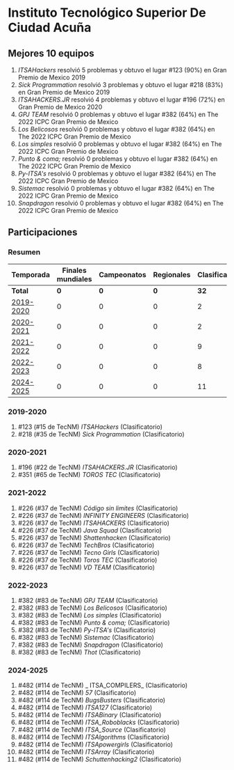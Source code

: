 ---
---

# Instituto Tecnológico Superior De Ciudad Acuña

## Mejores 10 equipos

1. _ITSAHackers_ resolvió 5 problemas y obtuvo el lugar #123 (90%) en Gran Premio de Mexico 2019
1. _Sick Programmation_ resolvió 3 problemas y obtuvo el lugar #218 (83%) en Gran Premio de Mexico 2019
1. _ITSAHACKERS.JR_ resolvió 4 problemas y obtuvo el lugar #196 (72%) en Gran Premio de Mexico 2020
1. _GPJ TEAM_ resolvió 0 problemas y obtuvo el lugar #382 (64%) en The 2022 ICPC Gran Premio de Mexico
1. _Los Belicosos_ resolvió 0 problemas y obtuvo el lugar #382 (64%) en The 2022 ICPC Gran Premio de Mexico
1. _Los simples_ resolvió 0 problemas y obtuvo el lugar #382 (64%) en The 2022 ICPC Gran Premio de Mexico
1. _Punto & coma;_ resolvió 0 problemas y obtuvo el lugar #382 (64%) en The 2022 ICPC Gran Premio de Mexico
1. _Py-ITSA's_ resolvió 0 problemas y obtuvo el lugar #382 (64%) en The 2022 ICPC Gran Premio de Mexico
1. _Sistemac_ resolvió 0 problemas y obtuvo el lugar #382 (64%) en The 2022 ICPC Gran Premio de Mexico
1. _Snapdragon_ resolvió 0 problemas y obtuvo el lugar #382 (64%) en The 2022 ICPC Gran Premio de Mexico

## Participaciones

### Resumen

| Temporada | Finales mundiales | Campeonatos | Regionales | Clasificatorios | Equipos |
| --- | --- | --- | --- | --- | --- |
| **Total** | **0** | **0** | **0** | **32** | **32** |
| [2019-2020](#2019-2020) | 0 | 0 | 0 | 2 | 2 |
| [2020-2021](#2020-2021) | 0 | 0 | 0 | 2 | 2 |
| [2021-2022](#2021-2022) | 0 | 0 | 0 | 9 | 9 |
| [2022-2023](#2022-2023) | 0 | 0 | 0 | 8 | 8 |
| [2024-2025](#2024-2025) | 0 | 0 | 0 | 11 | 11 |

### 2019-2020

1. #123 (#15 de TecNM) _ITSAHackers_ (Clasificatorio)
1. #218 (#35 de TecNM) _Sick Programmation_ (Clasificatorio)

### 2020-2021

1. #196 (#22 de TecNM) _ITSAHACKERS.JR_ (Clasificatorio)
1. #351 (#65 de TecNM) _TOROS TEC_ (Clasificatorio)

### 2021-2022

1. #226 (#37 de TecNM) _Código sin limites_ (Clasificatorio)
1. #226 (#37 de TecNM) _INFINITY ENGINEERS_ (Clasificatorio)
1. #226 (#37 de TecNM) _ITSAHACKERS_ (Clasificatorio)
1. #226 (#37 de TecNM) _Java Squad_ (Clasificatorio)
1. #226 (#37 de TecNM) _Shattenhacken_ (Clasificatorio)
1. #226 (#37 de TecNM) _TechBros_ (Clasificatorio)
1. #226 (#37 de TecNM) _Tecno Girls_ (Clasificatorio)
1. #226 (#37 de TecNM) _Toros TEC_ (Clasificatorio)
1. #226 (#37 de TecNM) _VD TEAM_ (Clasificatorio)

### 2022-2023

1. #382 (#83 de TecNM) _GPJ TEAM_ (Clasificatorio)
1. #382 (#83 de TecNM) _Los Belicosos_ (Clasificatorio)
1. #382 (#83 de TecNM) _Los simples_ (Clasificatorio)
1. #382 (#83 de TecNM) _Punto & coma;_ (Clasificatorio)
1. #382 (#83 de TecNM) _Py-ITSA's_ (Clasificatorio)
1. #382 (#83 de TecNM) _Sistemac_ (Clasificatorio)
1. #382 (#83 de TecNM) _Snapdragon_ (Clasificatorio)
1. #382 (#83 de TecNM) _Thot_ (Clasificatorio)

### 2024-2025

1. #482 (#114 de TecNM) _ ITSA_COMPILERS_ (Clasificatorio)
1. #482 (#114 de TecNM) _57_ (Clasificatorio)
1. #482 (#114 de TecNM) _BugsBusters_ (Clasificatorio)
1. #482 (#114 de TecNM) _ITSA127_ (Clasificatorio)
1. #482 (#114 de TecNM) _ITSABinary_ (Clasificatorio)
1. #482 (#114 de TecNM) _ITSA_Roboblacks_ (Clasificatorio)
1. #482 (#114 de TecNM) _ITSA_Source_ (Clasificatorio)
1. #482 (#114 de TecNM) _ITSAlgorithms_ (Clasificatorio)
1. #482 (#114 de TecNM) _ITSApowergirls_ (Clasificatorio)
1. #482 (#114 de TecNM) _ITSArray_ (Clasificatorio)
1. #482 (#114 de TecNM) _Schuttenhacking2_ (Clasificatorio)



